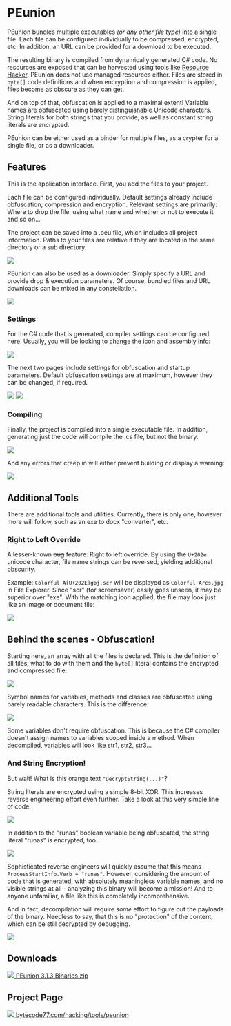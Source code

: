 # PEunion

PEunion bundles multiple executables *(or any other file type)* into a single
file. Each file can be configured individually to be compressed, encrypted, etc.
In addition, an URL can be provided for a download to be executed.

The resulting binary is compiled from dynamically generated C# code. No
resources are exposed that can be harvested using tools like
[Resource Hacker](http://www.angusj.com/resourcehacker/). PEunion does not use
managed resources either. Files are stored in `byte[]` code definitions and when
encryption and compression is applied, files become as obscure as they can get.

And on top of that, obfuscation is applied to a maximal extent! Variable names
are obfuscated using barely distinguishable Unicode characters. String literals
for both strings that you provide, as well as constant string literals are
encrypted.

PEunion can be either used as a binder for multiple files, as a crypter for a
single file, or as a downloader.

## Features

This is the application interface. First, you add the files to your project.

Each file can be configured individually. Default settings already include
obfuscation, compression and encryption. Relevant settings are primarily: Where
to drop the file, using what name and whether or not to execute it and so on...

The project can be saved into a .peu file, which includes all project
information. Paths to your files are relative if they are located in the same
directory or a sub directory.

[![](https://bytecode77.com/images/sites/hacking/tools/peunion/001.png)](https://bytecode77.com/images/sites/hacking/tools/peunion/001.png)

PEunion can also be used as a downloader. Simply specify a URL and provide
drop & execution parameters. Of course, bundled files and URL downloads can be
mixed in any constellation.

[![](https://bytecode77.com/images/sites/hacking/tools/peunion/002.png)](https://bytecode77.com/images/sites/hacking/tools/peunion/002.png)

### Settings

For the C# code that is generated, compiler settings can be configured here.
Usually, you will be looking to change the icon and assembly info:

[![](https://bytecode77.com/images/sites/hacking/tools/peunion/003.png)](https://bytecode77.com/images/sites/hacking/tools/peunion/003.png)

The next two pages include settings for obfuscation and startup parameters.
Default obfuscation settings are at maximum, however they can be changed, if
required.

[![](https://bytecode77.com/cache/thumbs/?path=images/sites/hacking/tools/peunion/003.png&height=250)](https://bytecode77.com/images/sites/hacking/tools/peunion/003.png)
[![](https://bytecode77.com/cache/thumbs/?path=images/sites/hacking/tools/peunion/004.png&height=250)](https://bytecode77.com/images/sites/hacking/tools/peunion/004.png)

### Compiling

Finally, the project is compiled into a single executable file. In addition,
generating just the code will compile the .cs file, but not the binary.

[![](https://bytecode77.com/images/sites/hacking/tools/peunion/006.png)](https://bytecode77.com/images/sites/hacking/tools/peunion/006.png)

And any errors that creep in will either prevent building or display a warning:

[![](https://bytecode77.com/images/sites/hacking/tools/peunion/007.png)](https://bytecode77.com/images/sites/hacking/tools/peunion/007.png)

## Additional Tools

There are additional tools and utilities. Currently, there is only one, however
more will follow, such as an exe to docx "converter", etc.

### Right to Left Override

A lesser-known ~~bug~~ feature: Right to left override. By using the `U+202e`
unicode character, file name strings can be reversed, yielding additional
obscurity.

Example: `Colorful A[U+202E]gpj.scr` will be displayed as `Colorful Arcs.jpg` in
File Explorer. Since "scr" (for screensaver) easily goes unseen, it may be
superior over "exe". With the matching icon applied, the file may look just like
an image or document file:

[![](https://bytecode77.com/images/sites/hacking/tools/peunion/008.png)](https://bytecode77.com/images/sites/hacking/tools/peunion/008.png)

## Behind the scenes - Obfuscation!

Starting here, an array with all the files is declared. This is the definition
of all files, what to do with them and the `byte[]` literal contains the
encrypted and compressed file:

[![](https://bytecode77.com/images/sites/hacking/tools/peunion/code1.png)](https://bytecode77.com/images/sites/hacking/tools/peunion/code1.png)

Symbol names for variables, methods and classes are obfuscated using barely
readable characters. This is the difference:

[![](https://bytecode77.com/images/sites/hacking/tools/peunion/code2.gif)](https://bytecode77.com/images/sites/hacking/tools/peunion/code2.gif)

Some variables don't require obfuscation. This is because the C# compiler
doesn't assign names to variables scoped inside a method. When decompiled,
variables will look like str1, str2, str3...

### And String Encryption!

But wait! What is this orange text `"DecryptString(...)"`?

String literals are encrypted using a simple 8-bit XOR. This increases reverse
engineering effort even further. Take a look at this very simple line of code:

[![](https://bytecode77.com/images/sites/hacking/tools/peunion/code3.png)](https://bytecode77.com/images/sites/hacking/tools/peunion/code3.png)

In addition to the "runas" boolean variable being obfuscated, the string literal "runas" is encrypted, too.

[![](https://bytecode77.com/images/sites/hacking/tools/peunion/code4.png)](https://bytecode77.com/images/sites/hacking/tools/peunion/code4.png)

Sophisticated reverse engineers will quickly assume that this means
`ProcessStartInfo.Verb = "runas"`. However, considering the amount of code that
is generated, with absolutely meaningless variable names, and no visible strings
at all - analyzing this binary will become a mission! And to anyone unfamiliar,
a file like this is completely incomprehensive.

And in fact, decompilation will require *some* effort to figure out the payloads
of the binary. Needless to say, that this is no "protection" of the content,
which can be still decrypted by debugging.

[![](https://bytecode77.com/images/sites/hacking/tools/peunion/code5.png)](https://bytecode77.com/images/sites/hacking/tools/peunion/code5.png)

## Downloads

[![](https://bytecode77.com/images/shared/fileicons/zip.png) PEunion 3.1.3 Binaries.zip](https://bytecode77.com/downloads/hacking/tools/PEunion%203.1.3%20Binaries.zip)

## Project Page

[![](https://bytecode77.com/images/shared/favicon16.png) bytecode77.com/hacking/tools/peunion](https://bytecode77.com/hacking/tools/peunion)